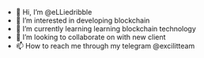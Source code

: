 - 👋 Hi, I’m @eLLiedribble
- 👀 I’m interested in developing blockchain 
- 🌱 I’m currently learning learning blockchain technology
- 💞️ I’m looking to collaborate on with new client
- 📫 How to reach me through my telegram @excilitteam

<!---
eLLiedribble/eLLiedribble we are team of blockchain developer with vast experience 
